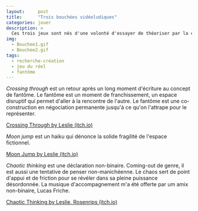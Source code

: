 ```yaml
---
layout:     post
title:      "Trois bouchées vidéoludiques"
categories: jouer
description: >
  Ces trois jeux sont nés d'une volonté d'essayer de théoriser par la création. Chacune de ces attentions à chercher à verbaliser des concepts ou hypothèses qui fondent ma pratique.
img:
  - Bouchee1.gif
  - Bouchee2.gif
tags:
  - recherche-création
  - jeu du réel
  - fantôme
---
```


*Crossing through* est un retour après un long moment d'écriture au concept de fantôme. Le fantôme est un moment de franchissement, un espace disruptif qui permet d'aller à la rencontre de l'autre. Le fantôme est une co-construction en négociation permanente jusqu'à ce qu'on l'attrape pour le représenter.

[Crossing Through by Leslie (itch.io)](https://leslieastier.itch.io/crossing-through)

*Moon jump* est un haiku qui dénonce la solide fragilité de l'espace fictionnel.

[Moon Jump by Leslie (itch.io)](https://leslieastier.itch.io/moon-jump)

*Chaotic thinking* est une déclaration non-binaire. Coming-out de genre, il est aussi une tentative de penser non-manichéenne. Le chaos sert de point d'appui et de friction pour se révéler dans sa pleine puissance désordonnée. La musique d'accompagnement m'a été offerte par um amix non-binaire, Lucas Friche.

[Chaotic Thinking by Leslie, Rosenrips (itch.io)](https://leslieastier.itch.io/chaotic-thinking)